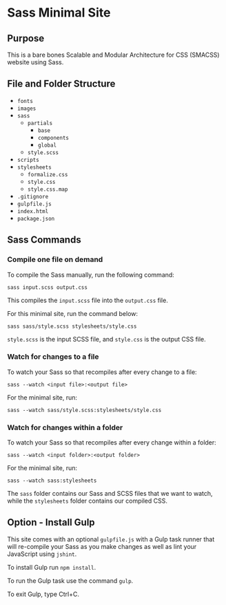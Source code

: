 # Sass Minimal Site

## Purpose
This is a bare bones Scalable and Modular Architecture for CSS (SMACSS) website using Sass.

## File and Folder Structure

* `fonts`
* `images`
* `sass`
    * `partials`
        * `base`
        * `components`
        * `global`
    * `style.scss`
* `scripts`
* `stylesheets`
    * `formalize.css`
    * `style.css`
    * `style.css.map` 
* `.gitignore`
* `gulpfile.js`
* `index.html`
* `package.json`

## Sass Commands

### Compile one file on demand

To compile the Sass manually, run the following command:

`sass input.scss output.css`

This compiles the `input.scss` file into the `output.css` file.

For this minimal site, run the command below:

`sass sass/style.scss stylesheets/style.css`

`style.scss` is the input SCSS file, and `style.css` is the output CSS file.

### Watch for changes to a file

To watch your Sass so that recompiles after every change to a file:

`sass --watch <input file>:<output file>`

For the minimal site, run:

`sass --watch sass/style.scss:stylesheets/style.css`

### Watch for changes within a folder

To watch your Sass so that recompiles after every change within a folder:

`sass --watch <input folder>:<output folder>`

For the minimal site, run:

`sass --watch sass:stylesheets`

The `sass` folder contains our Sass and SCSS files that we want to watch, while the `stylesheets` folder contains our compiled CSS. 

## Option - Install Gulp

This site comes with an optional `gulpfile.js` with a Gulp task runner that will re-compile your Sass as you make changes as well as lint your JavaScript using `jshint`.

To install Gulp run `npm install`.

To run the Gulp task use the command `gulp`.

To exit Gulp, type Ctrl+C.
